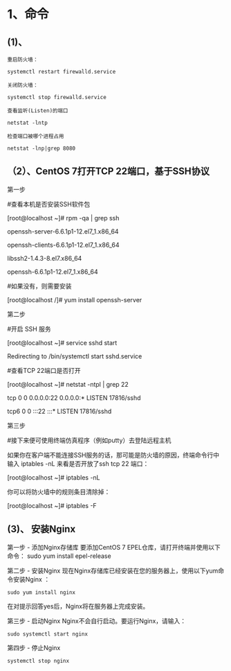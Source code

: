 
# 1、命令
## (1)、
```
重启防火墙：

systemctl restart firewalld.service 

关闭防火墙：

systemctl stop firewalld.service 

查看监听(Listen)的端口

netstat -lntp

检查端口被哪个进程占用

netstat -lnp|grep 8080

```
## （2）、CentOS 7打开TCP 22端口，基于SSH协议

第一步

#查看本机是否安装SSH软件包

[root@localhost ~]# rpm -qa | grep ssh

openssh-server-6.6.1p1-12.el7_1.x86_64

openssh-clients-6.6.1p1-12.el7_1.x86_64

libssh2-1.4.3-8.el7.x86_64

openssh-6.6.1p1-12.el7_1.x86_64

#如果没有，则需要安装

[root@localhost /]# yum install openssh-server

第二步

#开启 SSH 服务

[root@localhost ~]# service sshd start

Redirecting to /bin/systemctl start  sshd.service

#查看TCP 22端口是否打开

[root@localhost ~]# netstat -ntpl | grep 22

tcp        0      0 0.0.0.0:22              0.0.0.0:*               LISTEN      17816/sshd          

tcp6       0      0 :::22                   :::*                    LISTEN      17816/sshd

第三步

#接下来便可使用终端仿真程序（例如putty）去登陆远程主机

如果你在客户端不能连接SSH服务的话，那可能是防火墙的原因，终端命令行中输入 iptables -nL 来看是否开放了ssh tcp 22 端口：

[root@localhost ~]# iptables -nL

你可以将防火墙中的规则条目清除掉：

[root@localhost ~]# iptables -F

## (3)、 安装Nginx

第一步 - 添加Nginx存储库
要添加CentOS 7 EPEL仓库，请打开终端并使用以下命令：
sudo yum install epel-release

第二步 - 安装Nginx
现在Nginx存储库已经安装在您的服务器上，使用以下yum命令安装Nginx ：
```
sudo yum install nginx
```
在对提示回答yes后，Nginx将在服务器上完成安装。

第三步 - 启动Nginx
Nginx不会自行启动。要运行Nginx，请输入：
```
sudo systemctl start nginx
```
第四步 - 停止Nginx
```
systemctl stop nginx
```

